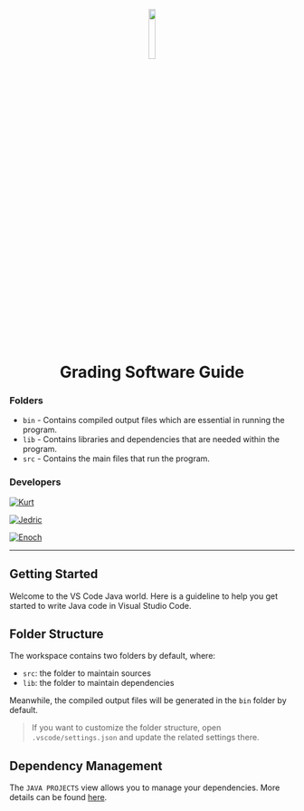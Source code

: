 <p align="center">
<img src="[https://scontent.fmnl9-4.fna.fbcdn.net/v/t39.30808-6/242596700_375288777514412_8669545787702792014_n.jpg?_nc_cat=105&ccb=1-7&_nc_sid=09cbfe&_nc_eui2=AeGNpndKSipg8D4WMDKxAnfy1kV-kAMpJxjWRX6QAyknGIINN1vsSO0Qm3GdK34X3yl-omdiCMSW4ZC57J5liO7i&_nc_ohc=NTRfpqQzN2oAX8XK0Z9&_nc_ht=scontent.fmnl9-4.fna&oh=00_AfBqbHg5vSqp5QVN9MoUFgDvYc6NakDb_HbDIrgsdFM7vQ&oe=645442AE](https://scontent.fmnl25-1.fna.fbcdn.net/v/t39.30808-6/242596700_375288777514412_8669545787702792014_n.jpg?_nc_cat=105&ccb=1-7&_nc_sid=efb6e6&_nc_eui2=AeGNpndKSipg8D4WMDKxAnfy1kV-kAMpJxjWRX6QAyknGIINN1vsSO0Qm3GdK34X3yl-omdiCMSW4ZC57J5liO7i&_nc_ohc=EhVnBIoWr-EAX-UeO7Z&_nc_ht=scontent.fmnl25-1.fna&oh=00_AfDYqP5IW9lC1941xukQ10Q8uYaJ5ErQkfw-lNHaQl-GwQ&oe=65E1BEEE)" width=15% height=15%>
</p>

<h1 align="center">
Grading Software Guide
</h1>

### Folders
- `bin` - Contains compiled output files which are essential in running the program.
- `lib` - Contains libraries and dependencies that are needed within the program.
- `src` - Contains the main files that run the program.

### Developers
[![Kurt](https://img.shields.io/badge/Lead%20Developer-Kurt%20Nicolo%20A.%20Deslate-%23d4ffbf)](https://www.facebook.com/KurtNDeslate/)

[![Jedric](https://img.shields.io/badge/Developer-Jedric%20Carl%20R.%20Caingles-%23d4ffbf)](https://www.facebook.com/jedriccarl.caingles)

[![Enoch](https://img.shields.io/badge/Developer-Enoch%20H.%20Felipe-%23d4ffbf)](https://www.facebook.com/enoch.felipe)

---

## Getting Started

Welcome to the VS Code Java world. Here is a guideline to help you get started to write Java code in Visual Studio Code.

## Folder Structure

The workspace contains two folders by default, where:

- `src`: the folder to maintain sources
- `lib`: the folder to maintain dependencies

Meanwhile, the compiled output files will be generated in the `bin` folder by default.

> If you want to customize the folder structure, open `.vscode/settings.json` and update the related settings there.

## Dependency Management

The `JAVA PROJECTS` view allows you to manage your dependencies. More details can be found [here](https://github.com/microsoft/vscode-java-dependency#manage-dependencies).
